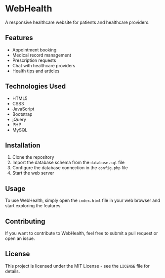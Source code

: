 # WebHealth

A responsive healthcare website for patients and healthcare providers.

## Features

- Appointment booking
- Medical record management
- Prescription requests
- Chat with healthcare providers
- Health tips and articles

## Technologies Used

- HTML5
- CSS3
- JavaScript
- Bootstrap
- jQuery
- PHP
- MySQL

## Installation

1. Clone the repository
2. Import the database schema from the `database.sql` file
3. Configure the database connection in the `config.php` file
4. Start the web server

## Usage

To use WebHealth, simply open the `index.html` file in your web browser and start exploring the features.

## Contributing

If you want to contribute to WebHealth, feel free to submit a pull request or open an issue.

## License

This project is licensed under the MIT License - see the `LICENSE` file for details.
